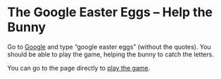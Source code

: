 # The Google Easter Eggs – Help the Bunny

Go to [Google](https://www.google.com/) and type “google easter eggs” (without the quotes). You should be able to play the game, helping the bunny to catch the letters.

You can go to the page directly to [play the game](https://www.google.com/Easter/feature_easter.html).